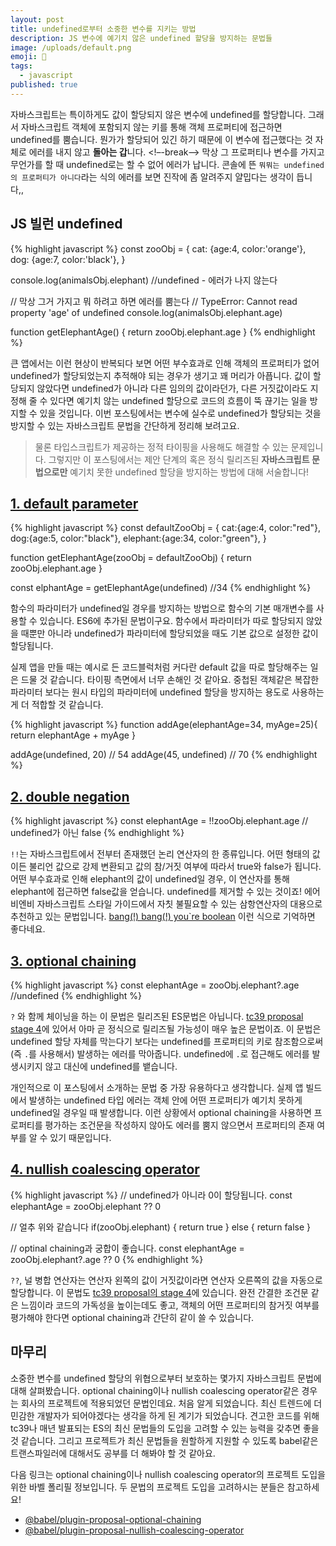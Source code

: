 ```yaml
---
layout: post
title: undefined로부터 소중한 변수를 지키는 방법
description: JS 변수에 예기치 않은 undefined 할당을 방지하는 문법들
image: /uploads/default.png
emoji: 🚧
tags:
  - javascript
published: true
---
```


자바스크립트는 특이하게도 값이 할당되지 않은 변수에 undefined를 할당합니다. 그래서 자바스크립트 객체에 포함되지 않는 키를 통해 객체 프로퍼티에 접근하면 undefined를 뿜습니다. 뭔가가 할당되어 있긴 하기 때문에 이 변수에 접근했다는 것 자체로 에러를 내지 않고 **돌아는 갑**니다. <!–-break-–> 막상 그 프로퍼티나 변수를 가지고 무언가를 할 때 undefined로는 할 수 없어 에러가 납니다. 콘솔에 뜬 `뭐뭐는 undefined의 프로퍼티가 아니다`라는 식의 에러를 보면 진작에 좀 알려주지 얄밉다는 생각이 듭니다,,

## JS 빌런 undefined

{% highlight javascript %}
const zooObj = {
  cat: {age:4, color:'orange'},
  dog: {age:7, color:'black'},
}

console.log(animalsObj.elephant)  //undefined - 에러가 나지 않는다 

// 막상 그거 가지고 뭐 하려고 하면 에러를 뿜는다
// TypeError: Cannot read property 'age' of undefined
console.log(animalsObj.elephant.age) 

function getElephantAge() {
  return zooObj.elephant.age
}
{% endhighlight %}

큰 앱에서는 이런 현상이 반복되다 보면 어떤 부수효과로 인해 객체의 프로퍼티가 없어 undefined가 할당되었는지 추적해야 되는 경우가 생기고 꽤 머리가 아픕니다. 값이 할당되지 않았다면 undefined가 아니라 다른 임의의 값이라던가, 다른 거짓값이라도 지정해 줄 수 있다면 예기치 않는 undefined 할당으로 코드의 흐름이 뚝 끊기는 일을 방지할 수 있을 것입니다. 이번 포스팅에서는 변수에 실수로 undefined가 할당되는 것을 방지할 수 있는 자바스크립트 문법을 간단하게 정리해 보려고요.

> 물론 타입스크립트가 제공하는 정적 타이핑을 사용해도 해결할 수 있는 문제입니다. 그렇지만 이 포스팅에서는 제안 단계의 혹은 정식 릴리즈된 **자바스크립트 문법으로만** 예기치 못한 undefined 할당을 방지하는 방법에 대해 서술합니다!

## [1. default parameter](https://developer.mozilla.org/ko/docs/Web/JavaScript/Reference/Functions/Default_parameters)

{% highlight javascript %}
const defaultZooObj = {
  cat:{age:4, color:"red"},
  dog:{age:5, color:"black"},
  elephant:{age:34, color:"green"},
}

function getElephantAge(zooObj = defaultZooObj) {
  return zooObj.elephant.age
}

const elphantAge = getElephantAge(undefined) //34
{% endhighlight %}

함수의 파라미터가 undefined일 경우를 방지하는 방법으로 함수의 기본 매개변수를 사용할 수 있습니다. ES6에 추가된 문법이구요. 함수에서 파라미터가 따로 할당되지 않았을 때뿐만 아니라 undefined가 파라미터에 할당되었을 때도 기본 값으로 설정한 값이 할당됩니다. 

실제 앱을 만들 때는 예시로 든 코드블럭처럼 커다란 default 값을 따로 할당해주는 일은 드물 것 같습니다. 타이핑 측면에서 너무 손해인 것 같아요. 중첩된 객체같은 복잡한 파라미터 보다는 원시 타입의 파라미터에 undefined 할당을 방지하는 용도로 사용하는게 더 적합할 것 같습니다.

{% highlight javascript %}
function addAge(elephantAge=34, myAge=25){
  return elephantAge + myAge
}

addAge(undefined, 20) // 54
addAge(45, undefined) // 70
{% endhighlight %}

## [2. double negation](https://developer.mozilla.org/ko/docs/Web/JavaScript/Reference/Operators/%EB%85%BC%EB%A6%AC_%EC%97%B0%EC%82%B0%EC%9E%90(Logical_Operators))

{% highlight javascript %}
const elephantAge = !!zooObj.elephant.age // undefined가 아닌 false
{% endhighlight %}

`!!`는 자바스크립트에서 전부터 존재했던 논리 연산자의 한 종류입니다. 어떤 형태의 값이든 불리언 값으로 강제 변환되고 값의 참/거짓 여부에 따라서 true와 false가 됩니다. 어떤 부수효과로 인해 elephant의 값이 undefined일 경우, 이 연산자를 통해 elephant에 접근하면 false값을 얻습니다. undefined를 제거할 수 있는 것이죠! 에어비엔비 자바스크립트 스타일 가이드에서 자칫 불필요할 수 있는 삼항연산자의 대용으로 추천하고 있는 문법입니다. [bang(!) bang(!) you`re boolean](https://medium.com/better-programming/javascript-bang-bang-i-shot-you-down-use-of-double-bangs-in-javascript-7c9d94446054) 이런 식으로 기억하면 좋다네요.

## [3. optional chaining](https://developer.mozilla.org/ko/docs/Web/JavaScript/Reference/Operators/Optional_chaining)

{% highlight javascript %}
const elephantAge = zooObj.elephant?.age //undefined
{% endhighlight %}

`?` 와 함께 체이닝을 하는 이 문법은 릴리즈된 ES문법은 아닙니다.  [tc39 proposal stage 4](https://github.com/tc39/proposal-optional-chaining/)에 있어서 아마 곧 정식으로 릴리즈될 가능성이 매우 높은 문법이죠. 이 문법은 undefined 할당 자체를 막는다기 보다는 undefined를 프로퍼티의 키로 참조함으로써(즉 `.`를 사용해서) 발생하는 에러를 막아줍니다. undefined에 `.`로 접근해도 에러를 발생시키지 않고 대신에 undefined를 뱉습니다. 

개인적으로 이 포스팅에서 소개하는 문법 중 가장 유용하다고 생각합니다. 실제 앱 빌드에서 발생하는 undefined 타입 에러는 객체 안에 어떤 프로퍼티가 예기치 못하게 undefined일 경우일 때 발생합니다. 이런 상황에서 optional chaining을 사용하면 프로퍼티를 평가하는 조건문을 작성하지 않아도 에러를 뿜지 않으면서 프로퍼티의 존재 여부를 알 수 있기 때문입니다. 

## [4. nullish coalescing operator](https://developer.mozilla.org/ko/docs/Web/JavaScript/Reference/Operators/Nullish_coalescing_operator)

{% highlight javascript %}
// undefined가 아니라 0이 할당됩니다.
const elephantAge = zooObj.elephant ?? 0

// 얼추 위와 같습니다
if(zooObj.elephant) {
  return true
} else {
  return false
}

// optinal chaining과 궁합이 좋습니다.
const elephantAge = zooObj.elephant?.age ?? 0
{% endhighlight %}

`??`, 널 병합 연산자는 연산자 왼쪽의 값이 거짓값이라면 연산자 오른쪽의 값을 자동으로 할당합니다. 이 문법도 [tc39 proposal의 stage 4](https://github.com/tc39/proposal-nullish-coalescing)에 있습니다. 완전 간결한 조건문 같은 느낌이라 코드의 가독성을 높이는데도 좋고, 객체의 어떤 프로퍼티의 참거짓 여부를 평가해야 한다면 optional chaining과 간단히 같이 쓸 수 있습니다.

## 마무리

소중한 변수를 undefined 할당의 위협으로부터 보호하는 몇가지 자바스크립트 문법에 대해 살펴봤습니다. optional chaining이나 nullish coalescing operator같은 경우는 회사의 프로젝트에 적용되었던 문법인데요. 처음 알게 되었습니다. 최신 트렌드에 더 민감한 개발자가 되어야겠다는 생각을 하게 된 계기가 되었습니다. 견고한 코드를 위해 tc39나 매년 발표되는 ES의 최신 문법들의 도입을 고려할 수 있는 능력을 갖추면 좋을 것 같습니다. 그리고 프로젝트가 최신 문법들을 원할하게 지원할 수 있도록 babel같은 트랜스파일러에 대해서도 공부를 더 해봐야 할 것 같아요.

다음 링크는 optional chaining이나 nullish coalescing operator의 프로젝트 도입을 위한 바벨 폴리필 정보입니다. 두 문법의 프로젝트 도입을 고려하시는 분들은 참고하세요!

- [@babel/plugin-proposal-optional-chaining](https://babeljs.io/docs/en/babel-plugin-proposal-optional-chaining)
- [@babel/plugin-proposal-nullish-coalescing-operator](https://babeljs.io/docs/en/babel-plugin-proposal-nullish-coalescing-operator)